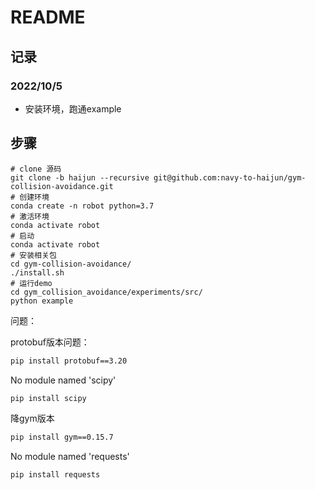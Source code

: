 # README

## 记录

### 2022/10/5

- 安装环境，跑通example

## 步骤

```shell
# clone 源码
git clone -b haijun --recursive git@github.com:navy-to-haijun/gym-collision-avoidance.git
# 创建环境
conda create -n robot python=3.7 
# 激活环境
conda activate robot
# 启动
conda activate robot
# 安装相关包
cd gym-collision-avoidance/
./install.sh
# 运行demo
cd gym_collision_avoidance/experiments/src/
python example
```

问题：

protobuf版本问题：

```bash
pip install protobuf==3.20
```

No module named 'scipy'

```bash
pip install scipy
```

降gym版本

```bash
pip install gym==0.15.7
```

No module named 'requests'

```bash
pip install requests
```



